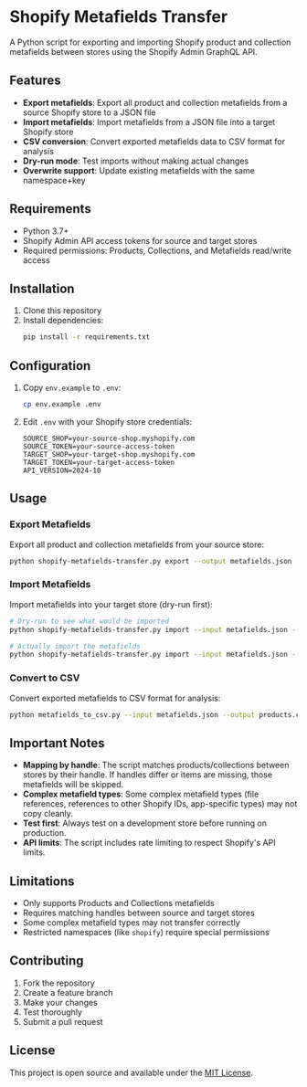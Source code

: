 # Shopify Metafields Transfer

A Python script for exporting and importing Shopify product and collection metafields between stores using the Shopify Admin GraphQL API.

## Features

- **Export metafields**: Export all product and collection metafields from a source Shopify store to a JSON file
- **Import metafields**: Import metafields from a JSON file into a target Shopify store
- **CSV conversion**: Convert exported metafields data to CSV format for analysis
- **Dry-run mode**: Test imports without making actual changes
- **Overwrite support**: Update existing metafields with the same namespace+key

## Requirements

- Python 3.7+
- Shopify Admin API access tokens for source and target stores
- Required permissions: Products, Collections, and Metafields read/write access

## Installation

1. Clone this repository
2. Install dependencies:
   ```bash
   pip install -r requirements.txt
   ```

## Configuration

1. Copy `env.example` to `.env`:
   ```bash
   cp env.example .env
   ```

2. Edit `.env` with your Shopify store credentials:
   ```
   SOURCE_SHOP=your-source-shop.myshopify.com
   SOURCE_TOKEN=your-source-access-token
   TARGET_SHOP=your-target-shop.myshopify.com
   TARGET_TOKEN=your-target-access-token
   API_VERSION=2024-10
   ```

## Usage

### Export Metafields

Export all product and collection metafields from your source store:

```bash
python shopify-metafields-transfer.py export --output metafields.json
```

### Import Metafields

Import metafields into your target store (dry-run first):

```bash
# Dry-run to see what would be imported
python shopify-metafields-transfer.py import --input metafields.json --dry-run

# Actually import the metafields
python shopify-metafields-transfer.py import --input metafields.json --overwrite
```

### Convert to CSV

Convert exported metafields to CSV format for analysis:

```bash
python metafields_to_csv.py --input metafields.json --output products.csv
```

## Important Notes

- **Mapping by handle**: The script matches products/collections between stores by their handle. If handles differ or items are missing, those metafields will be skipped.
- **Complex metafield types**: Some complex metafield types (file references, references to other Shopify IDs, app-specific types) may not copy cleanly.
- **Test first**: Always test on a development store before running on production.
- **API limits**: The script includes rate limiting to respect Shopify's API limits.

## Limitations

- Only supports Products and Collections metafields
- Requires matching handles between source and target stores
- Some complex metafield types may not transfer correctly
- Restricted namespaces (like `shopify`) require special permissions

## Contributing

1. Fork the repository
2. Create a feature branch
3. Make your changes
4. Test thoroughly
5. Submit a pull request

## License

This project is open source and available under the [MIT License](LICENSE).
